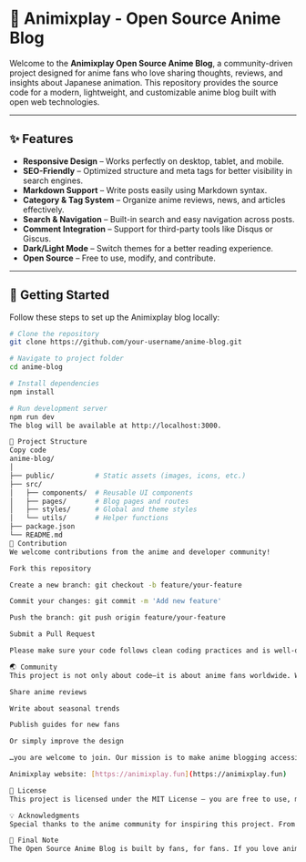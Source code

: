 # 🎌 Animixplay - Open Source Anime Blog  

Welcome to the **Animixplay Open Source Anime Blog**, a community-driven project designed for anime fans who love sharing thoughts, reviews, and insights about Japanese animation. This repository provides the source code for a modern, lightweight, and customizable anime blog built with open web technologies.  

---

## ✨ Features  

- **Responsive Design** – Works perfectly on desktop, tablet, and mobile.  
- **SEO-Friendly** – Optimized structure and meta tags for better visibility in search engines.  
- **Markdown Support** – Write posts easily using Markdown syntax.  
- **Category & Tag System** – Organize anime reviews, news, and articles effectively.  
- **Search & Navigation** – Built-in search and easy navigation across posts.  
- **Comment Integration** – Support for third-party tools like Disqus or Giscus.  
- **Dark/Light Mode** – Switch themes for a better reading experience.  
- **Open Source** – Free to use, modify, and contribute.  

---

## 🚀 Getting Started  

Follow these steps to set up the Animixplay blog locally:  

```bash
# Clone the repository
git clone https://github.com/your-username/anime-blog.git  

# Navigate to project folder
cd anime-blog  

# Install dependencies
npm install  

# Run development server
npm run dev  
The blog will be available at http://localhost:3000.

📂 Project Structure
Copy code
anime-blog/
│
├── public/          # Static assets (images, icons, etc.)
├── src/
│   ├── components/  # Reusable UI components
│   ├── pages/       # Blog pages and routes
│   ├── styles/      # Global and theme styles
│   └── utils/       # Helper functions
├── package.json
└── README.md
📝 Contribution
We welcome contributions from the anime and developer community!

Fork this repository

Create a new branch: git checkout -b feature/your-feature

Commit your changes: git commit -m 'Add new feature'

Push the branch: git push origin feature/your-feature

Submit a Pull Request

Please make sure your code follows clean coding practices and is well-documented.

🌏 Community
This project is not only about code—it is about anime fans worldwide. Whether you want to:

Share anime reviews

Write about seasonal trends

Publish guides for new fans

Or simply improve the design

…you are welcome to join. Our mission is to make anime blogging accessible, fun, and collaborative.

Animixplay website: [https://animixplay.fun](https://animixplay.fun)

📜 License
This project is licensed under the MIT License – you are free to use, modify, and distribute the code with proper attribution.

💡 Acknowledgments
Special thanks to the anime community for inspiring this project. From classics like Naruto and One Piece to modern hits like Attack on Titan, Demon Slayer, and Solo Leveling, this blog is a place to celebrate the passion and creativity of anime culture.

🌸 Final Note
The Open Source Anime Blog is built by fans, for fans. If you love anime and open source, this is the perfect project to contribute to. Together, let’s create a space where anime lovers can share, learn, and grow as a community.
